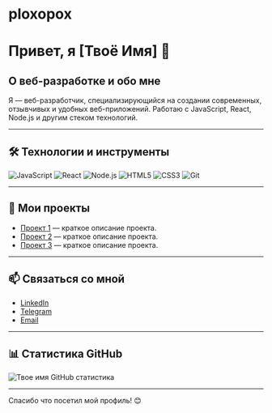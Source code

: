 # ploxopox

# Привет, я [Твоё Имя] 👋

## О веб-разработке и обо мне
Я — веб-разработчик, специализирующийся на создании современных, отзывчивых и удобных веб-приложений. Работаю с JavaScript, React, Node.js и другим стеком технологий.

---

## 🛠 Технологии и инструменты

![JavaScript](https://img.shields.io/badge/JavaScript-F7DF1E?style=for-the-badge&logo=javascript&logoColor=black)
![React](https://img.shields.io/badge/React-20232A?style=for-the-badge&logo=react&logoColor=61DAFB)
![Node.js](https://img.shields.io/badge/Node.js-339933?style=for-the-badge&logo=nodedotjs&logoColor=white)
![HTML5](https://img.shields.io/badge/HTML5-E34F26?style=for-the-badge&logo=html5&logoColor=white)
![CSS3](https://img.shields.io/badge/CSS3-1572B6?style=for-the-badge&logo=css3&logoColor=white)
![Git](https://img.shields.io/badge/Git-F05032?style=for-the-badge&logo=git&logoColor=white)

---

## 🚀 Мои проекты

- [Проект 1](ссылка_на_проек_1) — краткое описание проекта.
- [Проект 2](ссылка_на_проек_2) — краткое описание проекта.
- [Проект 3](ссылка_на_проек_3) — краткое описание проекта.

---

## 📫 Связаться со мной
- [LinkedIn](https://linkedin.com/in/твоя_ссылка)
- [Telegram](https://t.me/твое_имя)
- [Email](mailto:твояпочта@example.com)

---

## 📊 Статистика GitHub

![Твое имя GitHub статистика](https://github-readme-stats.vercel.app/api?username=твой_ник&show_icons=true&theme=radical)

---

Спасибо что посетил мой профиль! 😊
